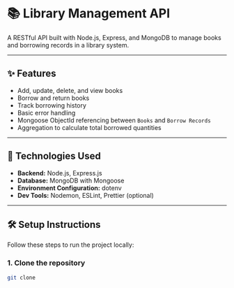 # 📚 Library Management API

A RESTful API built with Node.js, Express, and MongoDB to manage books and borrowing records in a library system.

---

## ✨ Features

- Add, update, delete, and view books
- Borrow and return books
- Track borrowing history
- Basic error handling
- Mongoose ObjectId referencing between `Books` and `Borrow Records`
- Aggregation to calculate total borrowed quantities

---

## 🚀 Technologies Used

- **Backend:** Node.js, Express.js
- **Database:** MongoDB with Mongoose
- **Environment Configuration:** dotenv
- **Dev Tools:** Nodemon, ESLint, Prettier (optional)

---

## 🛠️ Setup Instructions

Follow these steps to run the project locally:

### 1. Clone the repository
```bash
git clone 
